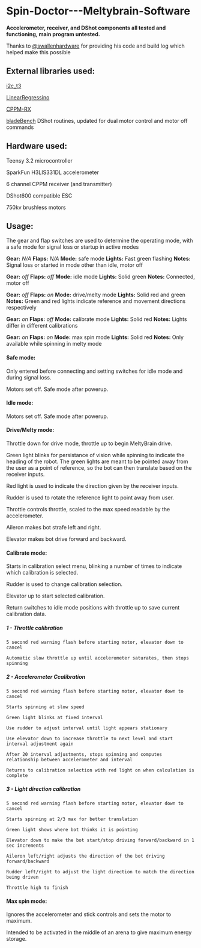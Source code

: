 # Spin-Doctor---Meltybrain-Software

**Accelerometer, receiver, and DShot components all tested and functioning, main program untested.**

Thanks to [@swallenhardware](https://github.com/swallenhardware) for providing his code and build log which helped make this possible

## External libraries used:

[i2c_t3](https://github.com/nox771/i2c_t3)

[LinearRegressino](https://github.com/cubiwan/LinearRegressino)

[CPPM-RX](https://github.com/daPhoosa/CPPM-RX)

[bladeBench](https://github.com/Extent421/bladeBench) DShot routines, updated for dual motor control and motor off commands

## Hardware used:

Teensy 3.2 microcontroller

SparkFun H3LIS331DL accelerometer

6 channel CPPM receiver (and transmitter)

DShot600 compatible ESC

750kv brushless motors

## Usage:
The gear and flap switches are used to determine the operating mode, with a safe mode for signal loss or startup in active modes

**Gear:** *N/A* **Flaps:** *N/A* **Mode:** safe mode        **Lights:** Fast green flashing **Notes:** Signal loss or started in mode other than idle, motor off

**Gear:** *off* **Flaps:** *off* **Mode:** idle mode        **Lights:** Solid green         **Notes:** Connected, motor off

**Gear:** *off* **Flaps:** *on*  **Mode:** drive/melty mode **Lights:** Solid red and green **Notes:** Green and red lights indicate reference and movement directions respectively

**Gear:** *on*  **Flaps:** *off* **Mode:** calibrate mode   **Lights:** Solid red           **Notes:** Lights differ in different calibrations

**Gear:** *on*  **Flaps:** *on*  **Mode:** max spin mode    **Lights:** Solid red           **Notes:** Only available while spinning in melty mode

#### Safe mode:
Only entered before connecting and setting switches for idle mode and during signal loss.

Motors set off.  Safe mode after powerup.

#### Idle mode:
Motors set off.  Safe mode after powerup.

#### Drive/Melty mode:
Throttle down for drive mode, throttle up to begin MeltyBrain drive.

Green light blinks for persistance of vision while spinning to indicate the heading of the robot.  The green lights are meant to be pointed away from the user as a point of reference, so the bot can then translate based on the receiver inputs.

Red light is used to indicate the direction given by the receiver inputs.


Rudder is used to rotate the reference light to point away from user.

Throttle controls throttle, scaled to the max speed readable by the accelerometer.

Aileron makes bot strafe left and right.

Elevator makes bot drive forward and backward.

#### Calibrate mode:
Starts in calibration select menu, blinking a number of times to indicate which calibration is selected.

Rudder is used to change calibration selection.

Elevator up to start selected calibration.

Return switches to idle mode positions with throttle up to save current calibration data.

##### 1 - Throttle calibration

    5 second red warning flash before starting motor, elevator down to cancel

    Automatic slow throttle up until accelerometer saturates, then stops spinning
  
##### 2 - Accelerometer Ccalibration
    
    5 second red warning flash before starting motor, elevator down to cancel
    
    Starts spinning at slow speed 
    
    Green light blinks at fixed interval
    
    Use rudder to adjust interval until light appears stationary
    
    Use elevator down to increase throttle to next level and start interval adjustment again
    
    After 20 interval adjustments, stops spinning and computes relationship between accelerometer and interval
    
    Returns to calibration selection with red light on when calculation is complete
    
##### 3 - Light direction calibration 
    
    5 second red warning flash before starting motor, elevator down to cancel
    
    Starts spinning at 2/3 max for better translation
    
    Green light shows where bot thinks it is pointing
    
    Elevator down to make the bot start/stop driving forward/backward in 1 sec increments
    
    Aileron left/right adjusts the direction of the bot driving forward/backward
    
    Rudder left/right to adjust the light direction to match the direction being driven
    
    Throttle high to finish    

#### Max spin mode:

Ignores the accelerometer and stick controls and sets the motor to maximum.

Intended to be activated in the middle of an arena to give maximum energy storage.
